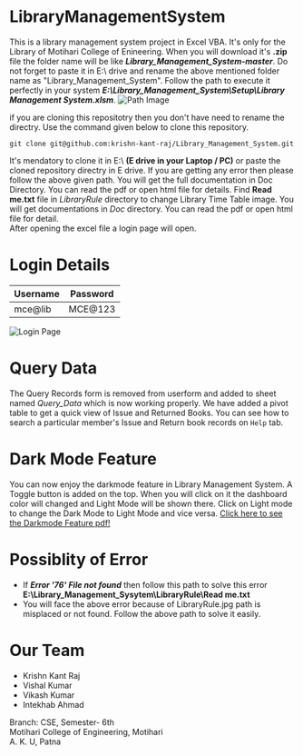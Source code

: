 # LibraryManagementSystem

This is a library management system project in Excel VBA. 
It's only for the Library of Motihari College of Enineering. 
When you will download it's **.zip** file the folder name will be like **_Library_Management_System-master_**.
Do not forget to paste it in E:\ drive and rename the above mentioned folder name as "Library_Management_System". 
Follow the path to execute it perfectly in your system **_E:\Library_Management_System\Setup\Library Management System.xlsm_**. 
![Path Image](https://github.com/krishn-kant-raj/Library_Management_System/blob/master/Doc/img/PATH.png)

if you are cloning this repositotry then you don't have need to rename the directry. Use the command given below to clone this repository.

```
git clone git@github.com:krishn-kant-raj/Library_Management_System.git
```
It's mendatory to clone it in E:\ **(E drive in your Laptop / PC)** or paste the cloned repository directry in E drive. If you are getting any error then please follow the above given path.
You will get the full documentation in Doc Directory. 
You can read the pdf or open html file for details. 
Find **Read me.txt** file in _LibraryRule_ directory to change Library Time Table image.
You will get documentations in *Doc* directory. 
You can read the pdf or open html file for detail.  
After opening the excel file a login page will open.


# Login Details
Username | Password
---------|---------
mce@lib  | MCE@123

![Login Page](https://github.com/krishn-kant-raj/Library_Management_System/blob/master/Doc/img/LOGIN%20PAGE.png)

# Query Data
The Query Records form is removed from userform and added to sheet named *Query_Data* which is now working properly.
We have added a pivot table to get a quick view of Issue and Returned Books.
You can see how to search a particular member's Issue and Return book records on ``` Help ``` tab.

# Dark Mode Feature
You can now enjoy the darkmode feature in Library Management System.
A Toggle button is added on the top. When you will click on it the dashboard color will changed and Light Mode will be shown there.
Click on Light mode to change the Dark Mode to Light Mode and vice versa.
[Click here to see the Darkmode Feature pdf!](https://github.com/krishn-kant-raj/Library_Management_System/blob/master/Doc/img/darkmode/DarkMode%20Feature%20in%20LMS.pdf)

# Possiblity of Error
- If **_Error '76' File not found_** then follow this path to solve this error **E:\Library_Management_Sysytem\LibraryRule\Read me.txt**
- You will face the above error because of LibraryRule.jpg path is misplaced or not found. Follow the above path to solve it easily.

# Our Team

- Krishn Kant Raj
- Vishal Kumar
- Vikash Kumar
- Intekhab Ahmad

Branch: CSE, Semester- 6th<br>
Motihari College of Engineering, Motihari<br>
A. K. U, Patna

